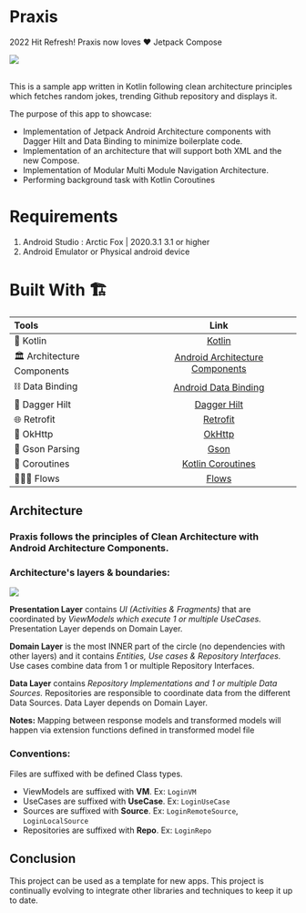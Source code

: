 
# Praxis
2022 Hit Refresh! Praxis now loves ❤️ Jetpack Compose

<div align="left">
    <a href = "https://developer.android.com/jetpack/androidx/versions/all-channel#may_5_2021">
        <img src = "https://img.shields.io/badge/Jetpack%20Compose-1.0.0%20beta08-brightgreen" />
    </a>
</div>
<br>

This is a sample app written in Kotlin following clean architecture principles which fetches random jokes, trending Github repository and displays it.

The purpose of this app to showcase:
- Implementation of Jetpack Android Architecture components with Dagger Hilt and Data Binding to minimize boilerplate code.
- Implementation of an architecture that will support both XML and the new Compose.
- Implementation of Modular Multi Module Navigation Architecture.
- Performing background task with Kotlin Coroutines

# Requirements
1. Android Studio : Arctic Fox | 2020.3.1	3.1 or higher
2. Android Emulator or Physical android device

# Built With 🏗

| Tools | Link |
|     :---      |          :---: |
| 🤖   Kotlin | [Kotlin](https://kotlinlang.org/) |
| 🏛   Architecture Components | [Android Architecture Components](https://developer.android.com/topic/libraries/architecture) |
| ⛓   Data Binding | [Android Data Binding](https://developer.android.com/topic/libraries/data-binding) |
| 💉   Dagger Hilt | [Dagger Hilt](https://developer.android.com/training/dependency-injection/hilt-android) |
| 🌐   Retrofit | [Retrofit](http://square.github.io/retrofit/) |
| 🚦   OkHttp | [OkHttp](http://square.github.io/okhttp/) |
| 📄   Gson Parsing | [Gson](https://github.com/google/gson) |
| 🌊   Coroutines | [Kotlin Coroutines](https://developer.android.com/kotlin/coroutines) |
| 🏄🏼‍♀️   Flows | [Flows](https://developer.android.com/kotlin/flow) |


## Architecture
### Praxis follows the principles of Clean Architecture with Android Architecture Components.

### Architecture's layers & boundaries:

<img src="art/architecture.jpeg" />

**Presentation Layer**  contains  _UI (Activities & Fragments)_  that are coordinated by  _ViewModels which execute 1 or multiple UseCases._  Presentation Layer depends on Domain Layer.

**Domain Layer** is the most INNER part of the circle (no dependencies with other layers) and it contains _Entities, Use cases & Repository Interfaces._ Use cases combine data from 1 or multiple Repository Interfaces.

**Data Layer**  contains  _Repository Implementations and 1 or multiple Data Sources._  Repositories are responsible to coordinate data from the different Data Sources. Data Layer depends on Domain Layer.

**Notes:** Mapping between response models and transformed models will happen via extension functions defined in transformed model file


### Conventions:
Files are suffixed with be defined Class types.
- ViewModels are suffixed with **VM**. Ex: `LoginVM`
- UseCases are suffixed with **UseCase**. Ex: `LoginUseCase`
- Sources are suffixed with **Source**. Ex: `LoginRemoteSource`, `LoginLocalSource`
- Repositories are suffixed with **Repo**. Ex: `LoginRepo`

## Conclusion
This project can be used as a template for new apps.
This project is continually evolving to integrate other libraries and techniques to keep it up to date.
